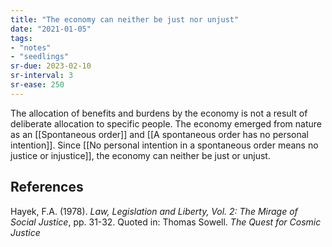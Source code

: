 ```yaml
---
title: "The economy can neither be just nor unjust"
date: "2021-01-05"
tags:
- "notes"
- "seedlings"
sr-due: 2023-02-10
sr-interval: 3
sr-ease: 250
---
```


The allocation of benefits and burdens by the economy is not a result of deliberate allocation to specific people. The economy emerged from nature as an [[Spontaneous order]] and [[A spontaneous order has no personal intention]]. Since [[No personal intention in a spontaneous order means no justice or injustice]], the economy can neither be just or unjust.

## References

Hayek, F.A. (1978). *Law, Legislation and Liberty, Vol. 2: The Mirage of Social Justice*, pp. 31-32. Quoted in: Thomas Sowell. *The Quest for Cosmic Justice*

